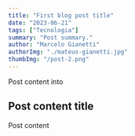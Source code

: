 ```yaml
---
title: "First blog post title"
date: "2023-06-21"
tags: ["Tecnologia"]
summary: "Post summary."
author: "Marcelo Gianetti"
authorImg: "./mateus-gianetti.jpg"
thumbImg: "/post-2.png"
---
```


Post content into

## Post content title

Post content
